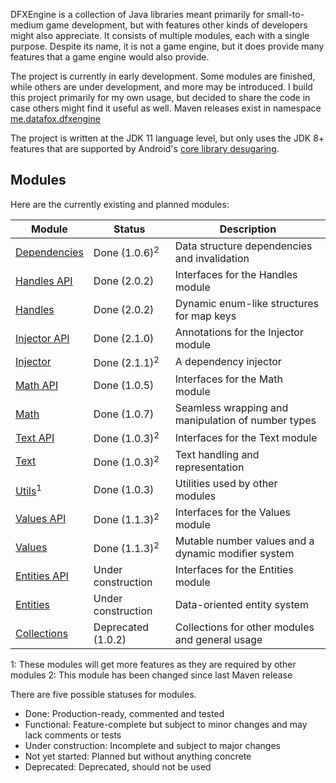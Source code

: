 DFXEngine is a collection of Java libraries meant primarily for small-to-medium game 
development, but with features other kinds of developers might also appreciate. It
consists of multiple modules, each with a single purpose. Despite its name, it is not
a game engine, but it does provide many features that a game engine would also provide.

The project is currently in early development. Some modules are finished, while others
are under development, and more may be introduced. I build this project primarily for 
my own usage, but decided to share the code in case others might find it useful as well.
Maven releases exist in namespace 
[me.datafox.dfxengine](https://central.sonatype.com/namespace/me.datafox.dfxengine)

The project is written at the JDK 11 language level, but only uses the JDK 8+ features
that are supported by Android's 
[core library desugaring](https://developer.android.com/studio/write/java8-support).

## Modules

Here are the currently existing and planned modules:

| Module                       | Status                   | Description                                         |
|------------------------------|--------------------------|-----------------------------------------------------|
| [Dependencies](dependencies) | Done (1.0.6)<sup>2</sup> | Data structure dependencies and invalidation        |
| [Handles API](handles-api)   | Done (2.0.2)             | Interfaces for the Handles module                   |
| [Handles](handles)           | Done (2.0.2)             | Dynamic enum-like structures for map keys           |
| [Injector API](injector-api) | Done (2.1.0)             | Annotations for the Injector module                 |
| [Injector](injector)         | Done (2.1.1)<sup>2</sup> | A dependency injector                               |
| [Math API](math-api)         | Done (1.0.5)             | Interfaces for the Math module                      |
| [Math](math)                 | Done (1.0.7)             | Seamless wrapping and manipulation of number types  |
| [Text API](text-api)         | Done (1.0.3)<sup>2</sup> | Interfaces for the Text module                      |
| [Text](text)                 | Done (1.0.3)<sup>2</sup> | Text handling and representation                    |
| [Utils](utils)<sup>1</sup>   | Done (1.0.3)             | Utilities used by other modules                     |
| [Values API](values-api)     | Done (1.1.3)<sup>2</sup> | Interfaces for the Values module                    |
| [Values](values)             | Done (1.1.3)<sup>2</sup> | Mutable number values and a dynamic modifier system |
| [Entities API](entities-api) | Under construction       | Interfaces for the Entities module                  |
| [Entities](entities)         | Under construction       | Data-oriented entity system                         |
| [Collections](collections)   | Deprecated (1.0.2)       | Collections for other modules and general usage     |

1: These modules will get more features as they are required by other modules
2: This module has been changed since last Maven release

There are five possible statuses for modules.

 - Done: Production-ready, commented and tested
 - Functional: Feature-complete but subject to minor changes and may lack comments or tests
 - Under construction: Incomplete and subject to major changes
 - Not yet started: Planned but without anything concrete
 - Deprecated: Deprecated, should not be used
